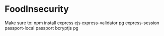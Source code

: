 # FoodInsecurity

Make sure to:
  npm install express ejs express-validator pg express-session passport-local passport bcryptjs pg 
